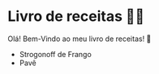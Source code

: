 # Livro de receitas :man_cook:

Olá! Bem-Vindo ao meu livro de receitas! :wave:

* Strogonoff de Frango
* Pavê